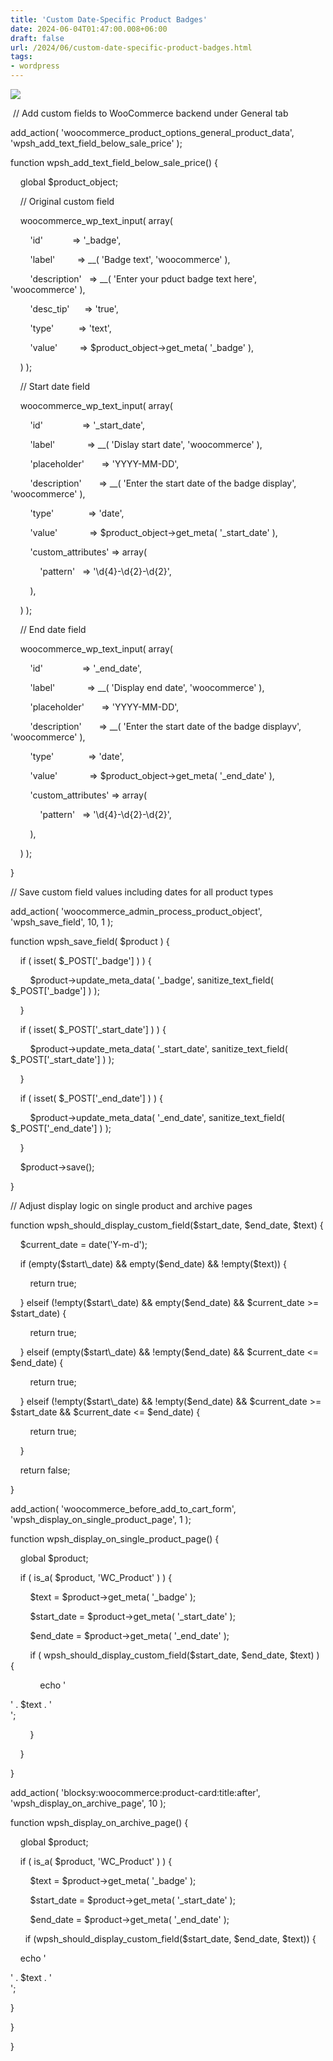 ```yaml
---
title: 'Custom Date-Specific Product Badges'
date: 2024-06-04T01:47:00.008+06:00
draft: false
url: /2024/06/custom-date-specific-product-badges.html
tags: 
- wordpress
---
```


[![](https://blogger.googleusercontent.com/img/a/AVvXsEjzQcnP39aCzmn8fidInHmnPwldHpKHtD8cB5KdEbHjFSQ0CN7ol0JIpUsizsMDy02R1hti_YTLFl6bCRiC4B00H6skLr_P88Ju47QQpUVVLjmSov4X1JSpZHJTHUma9DlmLMxa9DHPBuJshfRBNFpPrCdZjurNa-T7lrPGivgvmuO1ouhZ4qzgPM-tkbnt)](https://blogger.googleusercontent.com/img/a/AVvXsEjzQcnP39aCzmn8fidInHmnPwldHpKHtD8cB5KdEbHjFSQ0CN7ol0JIpUsizsMDy02R1hti_YTLFl6bCRiC4B00H6skLr_P88Ju47QQpUVVLjmSov4X1JSpZHJTHUma9DlmLMxa9DHPBuJshfRBNFpPrCdZjurNa-T7lrPGivgvmuO1ouhZ4qzgPM-tkbnt)

  
  

 // Add custom fields to WooCommerce backend under General tab

add\_action( 'woocommerce\_product\_options\_general\_product\_data', 'wpsh\_add\_text\_field\_below\_sale\_price' );

function wpsh\_add\_text\_field\_below\_sale\_price() {

    global $product\_object;

    // Original custom field

    woocommerce\_wp\_text\_input( array(

        'id'            => '\_badge',

        'label'         => \_\_( 'Badge text', 'woocommerce' ),

        'description'   => \_\_( 'Enter your pduct badge text here', 'woocommerce' ),

        'desc\_tip'      => 'true',

        'type'          => 'text',

        'value'         => $product\_object->get\_meta( '\_badge' ),

    ) );

    // Start date field

    woocommerce\_wp\_text\_input( array(

        'id'                => '\_start\_date',

        'label'             => \_\_( 'Dislay start date', 'woocommerce' ),

        'placeholder'       => 'YYYY-MM-DD',

        'description'       => \_\_( 'Enter the start date of the badge display', 'woocommerce' ),

        'type'              => 'date',

        'value'             => $product\_object->get\_meta( '\_start\_date' ),

        'custom\_attributes' => array(

            'pattern'   => '\\d{4}-\\d{2}-\\d{2}',

        ),

    ) );

    // End date field

    woocommerce\_wp\_text\_input( array(

        'id'                => '\_end\_date',

        'label'             => \_\_( 'Display end date', 'woocommerce' ),

        'placeholder'       => 'YYYY-MM-DD',

        'description'       => \_\_( 'Enter the start date of the badge displayv', 'woocommerce' ),      

        'type'              => 'date',

        'value'             => $product\_object->get\_meta( '\_end\_date' ),

        'custom\_attributes' => array(

            'pattern'   => '\\d{4}-\\d{2}-\\d{2}',

        ),

    ) );

}

  

// Save custom field values including dates for all product types

add\_action( 'woocommerce\_admin\_process\_product\_object', 'wpsh\_save\_field', 10, 1 );

function wpsh\_save\_field( $product ) {

    if ( isset( $\_POST\['\_badge'\] ) ) {        

        $product->update\_meta\_data( '\_badge', sanitize\_text\_field( $\_POST\['\_badge'\] ) );

    }

    if ( isset( $\_POST\['\_start\_date'\] ) ) {

        $product->update\_meta\_data( '\_start\_date', sanitize\_text\_field( $\_POST\['\_start\_date'\] ) );

    }

    if ( isset( $\_POST\['\_end\_date'\] ) ) {

        $product->update\_meta\_data( '\_end\_date', sanitize\_text\_field( $\_POST\['\_end\_date'\] ) );

    }

    $product->save();

}

  

// Adjust display logic on single product and archive pages

function wpsh\_should\_display\_custom\_field($start\_date, $end\_date, $text) {

    $current\_date = date('Y-m-d');

    if (empty($start\_date) && empty($end\_date) && !empty($text)) {

        return true;

    } elseif (!empty($start\_date) && empty($end\_date) && $current\_date >= $start\_date) {

        return true;

    } elseif (empty($start\_date) && !empty($end\_date) && $current\_date <= $end\_date) {

        return true;

    } elseif (!empty($start\_date) && !empty($end\_date) && $current\_date >= $start\_date && $current\_date <= $end\_date) {

        return true;

    }

    return false;

}

  

add\_action( 'woocommerce\_before\_add\_to\_cart\_form', 'wpsh\_display\_on\_single\_product\_page', 1 );

function wpsh\_display\_on\_single\_product\_page() {

    global $product;

    if ( is\_a( $product, 'WC\_Product' ) ) {

        $text = $product->get\_meta( '\_badge' );

        $start\_date = $product->get\_meta( '\_start\_date' );

        $end\_date = $product->get\_meta( '\_end\_date' );

        if ( wpsh\_should\_display\_custom\_field($start\_date, $end\_date, $text) ) {

            echo '<div class="woocommerce-message"> ' . $text . '</div>';

        }

    }

}

  

add\_action( 'blocksy:woocommerce:product-card:title:after', 'wpsh\_display\_on\_archive\_page', 10 );

function wpsh\_display\_on\_archive\_page() {

    global $product;

    if ( is\_a( $product, 'WC\_Product' ) ) {

        $text = $product->get\_meta( '\_badge' );

        $start\_date = $product->get\_meta( '\_start\_date' );

        $end\_date = $product->get\_meta( '\_end\_date' );

      if (wpsh\_should\_display\_custom\_field($start\_date, $end\_date, $text)) {

    echo '<div class="custom-text"> ' . $text . '</div>';

}

}

}